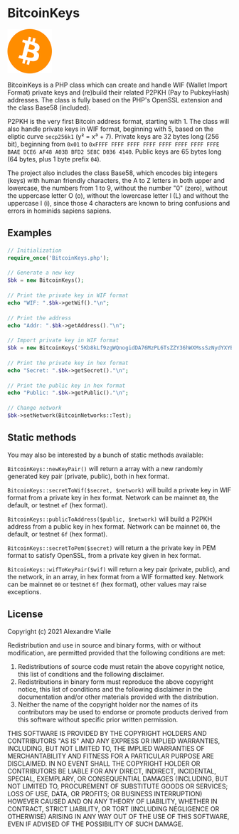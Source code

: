 # BitcoinKeys

<img src="bitcoin.png" alt="Bitcoin" width="100" height="100" />

BitcoinKeys is a PHP class which can create and handle WIF (Wallet Import Format) private keys and (re)build their related P2PKH (Pay to PubkeyHash) addresses. The class is fully based on the PHP's OpenSSL extension and the class Base58 (included).

P2PKH is the very first Bitcoin address format, starting with 1. The class will also handle private keys in WIF format, beginning with 5, based on the eliptic curve `secp256k1` (y² = x³ + 7). Private keys are 32 bytes long (256 bit), beginning from `0x01` to `0xFFFF FFFF FFFF FFFF FFFF FFFF FFFF FFFE BAAE DCE6 AF48 A03B BFD2 5E8C D036 4140`. Public keys are 65 bytes long (64 bytes, plus 1 byte prefix `04`).

The project also includes the class Base58, which encodes big integers (keys) with human friendly characters, the A to Z letters in both upper and lowercase, the numbers from 1 to 9, without the number "0" (zero), without the uppercase letter O (o), without the lowercase letter l (L) and without the uppercase I (i), since those 4 characters are known to bring confusions and errors in hominids sapiens sapiens.

## Examples

```php
// Initialization
require_once('BitcoinKeys.php');

// Generate a new key
$bk = new BitcoinKeys();

// Print the private key in WIF format
echo "WIF: ".$bk->getWif()."\n";

// Print the address
echo "Addr: ".$bk->getAddress()."\n";

// Import private key in WIF format
$bk = new BitcoinKeys('5Kb8kLf9zgWQnogidDA76MzPL6TsZZY36hWXMssSzNydYXYB9KF');

// Print the private key in hex format
echo "Secret: ".$bk->getSecret()."\n";

// Print the public key in hex format
echo "Public: ".$bk->getPublic()."\n";

// Change network
$bk->setNetwork(BitcoinNetworks::Test);
```

## Static methods

You may also be interested by a bunch of static methods available:

`BitcoinKeys::newKeyPair()` will return a array with a new randomly generated key pair (private, public), both in hex format.

`BitcoinKeys::secretToWif($secret, $network)` will build a private key in WIF format from a private key in hex format. Network can be mainnet `80`, the default, or testnet `ef` (hex format).

`BitcoinKeys::publicToAddress($public, $network)` will build a P2PKH address from a public key in hex format. Network can be mainnet `00`, the default, or testnet `6f` (hex format).

`BitcoinKeys::secretToPem($secret)` will return a the private key in PEM format to satisfy OpenSSL, from a private key given in hex format. 

`BitcoinKeys::wifToKeyPair($wif)` will return a key pair (private, public), and the network, in an array, in hex format from a WIF formatted key. Network can be mainnet `00` or testnet `6f` (hex format), other values may raise exceptions.

## License

Copyright (c) 2021 Alexandre Vialle

Redistribution and use in source and binary forms, with or without modification, are permitted provided that the following conditions are met:

1. Redistributions of source code must retain the above copyright notice, this list of conditions and the following disclaimer.
2. Redistributions in binary form must reproduce the above copyright notice, this list of conditions and the following disclaimer in the documentation and/or other materials provided with the distribution.
3. Neither the name of the copyright holder nor the names of its contributors may be used to endorse or promote products derived from this software without specific prior written permission.

THIS SOFTWARE IS PROVIDED BY THE COPYRIGHT HOLDERS AND CONTRIBUTORS "AS IS" AND ANY EXPRESS OR IMPLIED WARRANTIES, INCLUDING, BUT NOT LIMITED TO, THE IMPLIED WARRANTIES OF MERCHANTABILITY AND FITNESS FOR A PARTICULAR PURPOSE ARE DISCLAIMED. IN NO EVENT SHALL THE COPYRIGHT HOLDER OR CONTRIBUTORS BE LIABLE FOR ANY DIRECT, INDIRECT, INCIDENTAL, SPECIAL, EXEMPLARY, OR CONSEQUENTIAL DAMAGES (INCLUDING, BUT NOT LIMITED TO, PROCUREMENT OF SUBSTITUTE GOODS OR SERVICES; LOSS OF USE, DATA, OR PROFITS; OR BUSINESS INTERRUPTION) HOWEVER CAUSED AND ON ANY THEORY OF LIABILITY, WHETHER IN CONTRACT, STRICT LIABILITY, OR TORT (INCLUDING NEGLIGENCE OR OTHERWISE) ARISING IN ANY WAY OUT OF THE USE OF THIS SOFTWARE, EVEN IF ADVISED OF THE POSSIBILITY OF SUCH DAMAGE.
